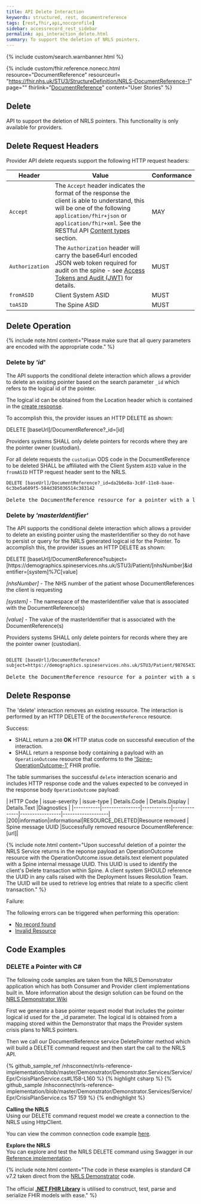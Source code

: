 ```yaml
---
title: API Delete Interaction
keywords: structured, rest, documentreference
tags: [rest,fhir,api,noccprofile]
sidebar: accessrecord_rest_sidebar
permalink: api_interaction_delete.html
summary: To support the deletion of NRLS pointers.
---
```


{% include custom/search.warnbanner.html %}

{% include custom/fhir.reference.nonecc.html resource="DocumentReference" resourceurl= "https://fhir.nhs.uk/STU3/StructureDefinition/NRLS-DocumentReference-1" page="" fhirlink="[DocumentReference](https://www.hl7.org/fhir/STU3/documentreference.html)" content="User Stories" %}


## Delete ##

API to support the deletion of NRLS pointers. This functionality is only available for providers.

## Delete Request Headers ##


Provider API delete requests support the following HTTP request headers:

| Header               | Value |Conformance |
|----------------------|-------|-------|
| `Accept`      | The `Accept` header indicates the format of the response the client is able to understand, this will be one of the following <code class="highlighter-rouge">application/fhir+json</code> or <code class="highlighter-rouge">application/fhir+xml</code>. See the RESTful API [Content types](development_general_api_guidance.html#content-types) section. | MAY |
| `Authorization`      | The `Authorization` header will carry the base64url encoded JSON web token required for audit on the spine - see [Access Tokens and Audit (JWT)](integration_access_tokens_and_audit_JWT.html) for details. |  MUST |
| `fromASID`           | Client System ASID | MUST |
| `toASID`             | The Spine ASID | MUST |




## Delete Operation ##

{% include note.html content="Please make sure that all query parameters are encoded with the appropriate code." %}

### Delete by *'id'* ###

The API supports the conditional delete interaction which allows a provider to delete an existing pointer based on the search parameter `_id` which refers to the logical id of the pointer. 

The logical id can be obtained from the Location header which is contained in the [create response](api_interaction_create.html#create-response).

To accomplish this, the provider issues an HTTP DELETE as shown:

<div markdown="span" class="alert alert-success" role="alert">
DELETE [baseUrl]/DocumentReference?_id=[id]</div>



Providers systems SHALL only delete pointers for records where they are the pointer owner (custodian). 

For all delete requests the `custodian` ODS code in the DocumentReference to be deleted SHALL be affiliated with the Client System `ASID` value in the `fromASID` HTTP request header sent to the NRLS.

<div class="language-http highlighter-rouge">
<pre class="highlight"><code><span class="err">DELETE [baseUrl]/DocumentReference?_id=da2b6e8a-3c8f-11e8-baae-6c3be5a609f5-584d385036514c383142
</span></code>
Delete the DocumentReference resource for a pointer with a logical id of 'da2b6e8a-3c8f-11e8-baae-6c3be5a609f5-584d385036514c383142'.</pre>
</div>


### Delete by *'masterIdentifier'* ###

The API supports the conditional delete interaction which allows a provider to delete an existing pointer using the masterIdentifier
so they do not have to persist or query for the NRLS generated logical id for the Pointer.
To accomplish this, the provider issues an HTTP DELETE as shown:

<div markdown="span" class="alert alert-success" role="alert">
DELETE [baseUrl]/DocumentReference?subject=[https://demographics.spineservices.nhs.uk/STU3/Patient/[nhsNumber]&identifier=[system]%7C[value]</div>

*[nhsNumber]* - The NHS number of the patient whose DocumentReferences the client is requesting

*[system]* - The namespace of the masterIdentifier value that is associated with the DocumentReference(s)

*[value]* - The value of the masterIdentifier that is associated with the DocumentReference(s)

Providers systems SHALL only delete pointers for records where they are the pointer owner (custodian). 

<div class="language-http highlighter-rouge">
<pre class="highlight">
<code><span class="err">
DELETE [baseUrl]/DocumentReference?subject=https://demographics.spineservices.nhs.uk/STU3/Patient/9876543210&identifier=urn:ietf:rfc:3986%7Curn:oid:1.3.6.1.4.1.21367.2005.3.71
</span></code>
Delete the DocumentReference resource for a pointer with a subject and identifier.</pre>
</div>


## Delete Response ##

<p>The 'delete' interaction removes an existing resource. The interaction is performed by an HTTP DELETE of the <code class="highlighter-rouge">DocumentReference</code> resource.</p>


Success:

- SHALL return a `200` **OK** HTTP status code on successful execution of the interaction.
- SHALL return a response body containing a payload with an `OperationOutcome` resource that conforms to the ['Spine-OperationOutcome-1'](https://fhir.nhs.uk/STU3/StructureDefinition/Spine-OperationOutcome-1) FHIR profile. 

The table summarises the successful `delete` interaction scenario and includes HTTP response code and the values expected to be conveyed in the response body `OperationOutcome` payload:


| HTTP Code | issue-severity | issue-type | Details.Code | Details.Display | Details.Text |Diagnostics |
|-----------|----------------|------------|--------------|-----------------|-------------------|
|200|information|informational|RESOURCE_DELETED|Resource removed | Spine message UUID |Successfully removed resource DocumentReference: [url]|

{% include note.html content="Upon successful deletion of a pointer the NRLS Service returns in the reponse payload an OperationOutcome resource with the OperationOutcome.issue.details.text element populated with a Spine internal message UUID. This UUID is used to identify the client's Delete transaction within Spine. A client system SHOULD reference the UUID in any calls raised with the Deployment Issues Resolution Team. The UUID will be used to retrieve log entries that relate to a specific client transaction." %}


Failure: 

The following errors can be triggered when performing this operation:

- [No record found](development_general_api_guidance.html#resource-not-found)
- [Invalid Resource](development_general_api_guidance.html#invalid-resource)


## Code Examples ##

### DELETE a Pointer with C# ###

The following code samples are taken from the NRLS Demonstrator application which has both Consumer and Provider client implementations built in. More information about the design solution can be found
on the [NRLS Demonstrator Wiki](https://github.com/nhsconnect/nrls-reference-implementation/wiki)

First we generate a base pointer request model that includes the pointer logical id used for the _id parameter.
The logical id is obtained from a mapping stored within the Demonstrator that maps the Provider system crisis plans to NRLS pointers.

Then we call our DocumentReference service DeletePointer method which will build a DELETE command request and then start the call to the NRLS API.


<div class="github-sample-wrapper">
{% github_sample_ref /nhsconnect/nrls-reference-implementation/blob/master/Demonstrator/Demonstrator.Services/Service/Epr/CrisisPlanService.cs#L158-L160 %}
{% highlight csharp %}
{% github_sample /nhsconnect/nrls-reference-implementation/blob/master/Demonstrator/Demonstrator.Services/Service/Epr/CrisisPlanService.cs 157 159 %}
{% endhighlight %}
</div>

<b>Calling the NRLS</b><br />
Using our DELETE command request model we create a connection to the NRLS using HttpClient.

You can view the common connection code example [here](connectioncode_example.html).


<b>Explore the NRLS</b><br />
You can explore and test the NRLS DELETE command using Swagger in our [Reference implementation](https://data.developer.nhs.uk/nrls-ri/index.html#/Nrls/deletePointer).

{% include note.html content="The code in these examples is standard C# v7.2 taken direct from the [NRLS Demonstrator](https://nrls.digital.nhs.uk) code.<br /><br />The official <b>[.NET FHIR Library](https://ewoutkramer.github.io/fhir-net-api/)</b> is utilised to construct, test, parse and serialize FHIR models with ease." %}
